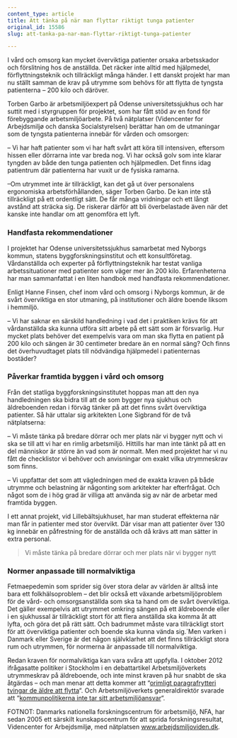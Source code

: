 ```yaml
---
content_type: article
title: Att tänka på när man flyttar riktigt tunga patienter
original_id: 15586
slug: att-tanka-pa-nar-man-flyttar-riktigt-tunga-patienter

---
```


I vård och omsorg kan mycket överviktiga patienter orsaka arbetsskador och förslitning hos de anställda. Det räcker inte alltid med hjälpmedel, förflyttningsteknik och tillräckligt många händer. I ett danskt projekt har man nu ställt samman de krav på utrymme som behövs för att flytta de tyngsta patienterna – 200 kilo och däröver.

Torben Garbo är arbetsmiljöexpert på Odense universitetssjukhus och har suttit med i styrgruppen för projektet, som har fått stöd av en fond för förebyggande arbetsmiljöarbete. På två nätplatser (Videncenter for Arbejdsmiljø och danska Socialstyrelsen) berättar han om de utmaningar som de tyngsta patienterna innebär för vården och omsorgen:

– Vi har haft patienter som vi har haft svårt att köra till intensiven, eftersom hissen eller dörrarna inte var breda nog. Vi har också golv som inte klarar tyngden av både den tunga patienten och hjälpmedlen. Det finns idag patientrum där patienterna har vuxit ur de fysiska ramarna.

–Om utrymmet inte är tillräckligt, kan det gå ut över personalens ergonomiska arbetsförhållanden, säger Torben Garbo. De kan inte stå tillräckligt på ett ordentligt sätt. De får många vridningar och ett långt avstånd att sträcka sig. De riskerar därför att bli överbelastade även när det kanske inte handlar om att genomföra ett lyft.

### Handfasta rekommendationer

I projektet har Odense universitetssjukhus samarbetat med Nyborgs kommun, statens byggforskningsinstitut och ett konsultföretag. Vårdanställda och experter på förflyttningsteknik har testat vanliga arbetssituationer med patienter som väger mer än 200 kilo. Erfarenheterna har man sammanfattat i en liten handbok med handfasta rekommendationer.

Enligt Hanne Finsen, chef inom vård och omsorg i Nyborgs kommun, är de svårt överviktiga en stor utmaning, på institutioner och äldre boende liksom i hemmiljö.

– Vi har saknar en särskild handledning i vad det i praktiken krävs för att vårdanställda ska kunna utföra sitt arbete på ett sätt som är försvarlig. Hur mycket plats behöver det exempelvis vara om man ska flytta en patient på 200 kilo och sängen är 30 centimeter bredare än en normal säng? Och finns det överhuvudtaget plats till nödvändiga hjälpmedel i patienternas bostäder?

### Påverkar framtida byggen i vård och omsorg

Från det statliga byggforskningsinstitutet hoppas man att den nya handledningen ska bidra till att de som bygger nya sjukhus och äldreboenden redan i förväg tänker på att det finns svårt överviktiga patienter. Så här uttalar sig arkitekten Lone Sigbrand för de två nätplatserna:

– Vi måste tänka på bredare dörrar och mer plats när vi bygger nytt och vi ska se till att vi har en rimlig arbetsmiljö. Hittills har man inte tänkt på att en del människor är större än vad som är normalt. Men med projektet har vi nu fått de checklistor vi behöver och anvisningar om exakt vilka utrymmeskrav som finns.

– Vi uppfattar det som att vägledningen med de exakta kraven på både utrymme och belastning är någonting som arkitekter har efterfrågat. Och något som de i hög grad är villiga att använda sig av när de arbetar med framtida byggen.

I ett annat projekt, vid Lillebältsjukhuset, har man studerat effekterna när man får in patienter med stor övervikt. Där visar man att patienter över 130 kg innebär en påfrestning för de anställda och då krävs att man sätter in extra personal.

> Vi måste tänka på bredare dörrar och mer plats när vi bygger nytt

### Normer anpassade till normalviktiga

Fetmaepedemin som sprider sig över stora delar av världen är alltså inte bara ett folkhälsoproblem – det blir också ett växande arbetsmiljöproblem för de vård- och omsorgsanställda som ska ta hand om de svårt överviktiga. Det gäller exempelvis att utrymmet omkring sängen på ett äldreboende eller i en sjukhussal är tillräckligt stort för att flera anställda ska komma åt att lyfta, och göra det på rätt sätt. Och badrummet måste vara tillräckligt stort för att överviktiga patienter och boende ska kunna vända sig.´Men varken i Danmark eller Sverige är det någon självklarhet att det finns tillräckligt stora rum och utrymmen, för normerna är anpassade till normalviktiga.

Redan kraven för normalviktiga kan vara svåra att uppfylla. I oktober 2012 ifrågasatte politiker i Stockholm i en debattartikel Arbetsmiljöverkets utrymmeskrav på äldreboende, och inte minst kraven på hur snabbt de ska åtgärdas – och man menar att detta kommer att “[orimligt paragrafrytteri tvingar de äldre att flytta](http://www.dn.se/debatt/orimligt-paragrafrytteri-tvingar-aldre-att-flytta/)“. Och Arbetsmiljöverkets generaldirektör svarade att “[kommunpolitikerna inte tar sitt arbetsmiljöansvar](http://www.dn.se/debatt/kommunpolitikerna-tar-inte-sitt-arbetsmiljoansvar/)“.

FOTNOT: Danmarks nationella forskningscentrum för arbetsmiljö, NFA, har sedan 2005 ett särskilt kunskapscentrum för att sprida forskningsresultat, Videncenter for Arbejdsmiljø, med nätplatsen www.arbejdsmiljoviden.dk.

